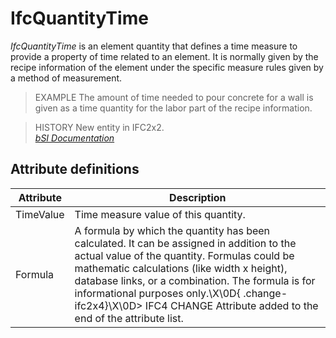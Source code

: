 IfcQuantityTime
===============
_IfcQuantityTime_ is an element quantity that defines a time measure to
provide a property of time related to an element. It is normally given by the
recipe information of the element under the specific measure rules given by a
method of measurement.  
  
> EXAMPLE  The amount of time needed to pour concrete for a wall is given as a
> time quantity for the labor part of the recipe information.  
  
> HISTORY  New entity in IFC2x2.  
[ _bSI
Documentation_](https://standards.buildingsmart.org/IFC/DEV/IFC4_2/FINAL/HTML/schema/ifcquantityresource/lexical/ifcquantitytime.htm)


Attribute definitions
---------------------
| Attribute   | Description                                                                                                                                                                                                                                                                                                                                                           |
|-------------|-----------------------------------------------------------------------------------------------------------------------------------------------------------------------------------------------------------------------------------------------------------------------------------------------------------------------------------------------------------------------|
| TimeValue   | Time measure value of this quantity.                                                                                                                                                                                                                                                                                                                                  |
| Formula     | A formula by which the quantity has been calculated. It can be assigned in addition to the actual value of the quantity. Formulas could be mathematic calculations (like width x height), database links, or a combination. The formula is for informational purposes only.\X\0D{ .change-ifc2x4}\X\0D> IFC4 CHANGE Attribute added to the end of the attribute list. |

